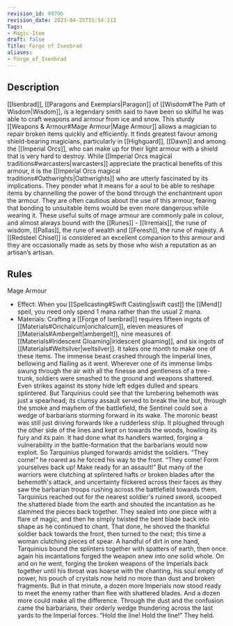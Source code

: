 ```yaml
---
revision_id: 99796
revision_date: 2023-04-25T15:54:21Z
Tags:
- Magic-Item
draft: false
Title: Forge of Isenbrad
aliases:
- Forge_of_Isenbrad
---
```

## Description
[[Isenbrad]], [[Paragons and Exemplars|Paragon]] of [[Wisdom#The Path of Wisdom|Wisdom]], is a legendary smith said to have been so skilful he was able to craft weapons and armour from ice and snow. This sturdy [[Weapons & Armour#Mage Armour|Mage Armour]] allows a magician to repair broken items quickly and efficiently. 
It finds greatest favour among shield-bearing magicians, particularly in [[Highguard]], [[Dawn]] and among the [[Imperial Orcs]], who can make up for their light armour with a shield that is very hard to destroy. While [[Imperial Orcs magical traditions#warcasters|warcasters]] appreciate the practical benefits of this armour, it is the [[Imperial Orcs magical traditions#Oathwrights|Oathwrights]] who are utterly fascinated by its implications. They ponder what it means for a soul to be able to reshape items by channelling the power of the bond through the enchantment upon the armour. They are often cautious about the use of this armour, fearing that bonding to unsuitable items would be even more dangerous while wearing it.
These useful suits of mage armour are commonly pale in colour, and almost always bound with the [[Runes]] - [[Irremais]], the rune of wisdom, [[Pallas]], the rune of wealth and [[Feresh]], the rune of majesty. A [[Redsteel Chisel]] is considered an excellent companion to this armour and they are occasionally made as sets by those who wish a reputation as an artisan’s artisan.
## Rules
Mage Armour
* Effect: When you [[Spellcasting#Swift Casting|swift cast]] the [[Mend]] spell, you need only spend 1 mana rather than the usual 2 mana.
* Materials: Crafting a [[Forge of Isenbrad]] requires fifteen ingots of [[Materials#Orichalcum|orichalcum]], eleven measures of [[Materials#Ambergelt|ambergelt]], nine measures of [[Materials#Iridescent Gloaming|iridescent gloaming]], and six ingots of [[Materials#Weltsilver|weltsilver]]. It takes one month to make one of these items.
The immense beast crashed through the Imperial lines, bellowing and flailing as it went. Wherever one of its immense limbs swung through the air with all the finesse and gentleness of a tree-trunk, soldiers were smashed to the ground and weapons shattered. Even strikes against its stony hide left edges dulled and spears splintered.
But Tarquinius could see that the lumbering behemoth was just a spearhead; its clumsy assault served to break the line but, through the smoke and mayhem of the battlefield, the Sentinel could see a wedge of barbarians storming forward in its wake.
The moronic beast was still just driving forwards like a rudderless ship. It ploughed through the other side of the lines and kept on towards the woods, howling its fury and its pain. It had done what its handlers wanted, forging a vulnerability in the battle-formation that the barbarians would now exploit.
So Tarquinius plunged forwards amidst the soldiers. “They come!” he roared as he forced his way to the front. “They come! Form yourselves back up! Make ready for an assault!”
But many of the warriors were clutching at splintered hafts or broken blades after the behemoth's attack, and uncertainty flickered across their faces as they saw the barbarian troops rushing across the battlefield towards them.
Tarquinius reached out for the nearest soldier's ruined sword, scooped the shattered blade from the earth and shouted the incantation as he slammed the pieces back together. They sealed into one piece with a flare of magic, and then he simply twisted the bent blade back into shape as he continued to chant.
That done, he shoved the thankful soldier back towards the front, then turned to the next; this time a woman clutching pieces of spear. A handful of dirt in one hand, Tarquinius bound the splinters together with spatters of earth, then once again his incantations forged the weapon anew into one solid whole.
On and on he went, forging the broken weapons of the Imperials back together until his throat was hoarse with the chanting, his soul empty of power, his pouch of crystals now held no more than dust and broken fragments. But in that minute, a dozen more Imperials now stood ready to meet the enemy rather than flee with shattered blades.
And a dozen more could make all the difference.
Through the dust and the confusion came the barbarians, their orderly wedge thundering across the last yards to the Imperial forces.
“Hold the line! Hold the line!”
They held.